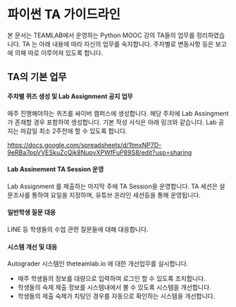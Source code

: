 # 파이썬 TA 가이드라인

본 문서는 TEAMLAB에서 운영하는 Python MOOC 강의 TA들의 업무를 정리하였습니다. TA 는 아래 내용에 따라 자신의 업무를 숙지합니다. 주차별로 변동사항 등은 보고에 의해 따로 이루어져 있도록 합니다.

## TA의 기본 업무

#### 주차별 퀴즈 생성 및 Lab Assignment 공지 업무
매주 진행해야하는 퀴즈를 싸이버 캠퍼스에 생성합니다. 해당 주차에 Lab Assingment 가 존재할 경우 포함하여 생성합니다.
기본 작성 서식은 아래 링크와 같습니다.
Lab 공지는 마감일 최소 2주전에 할 수 있도록 합니다.

https://docs.google.com/spreadsheets/d/1tmxNP7D-9eRBa7ppVVESkuZcQjk8NupvXPWfFuP89S8/edit?usp=sharing


#### Lab Assinement TA Session 운영
Lab Assignment 를 제출하는 마지막 주에 TA Session을 운영합니다. TA 세션은 설문조사를 통하여 요일을 지정하며, 유튜브 온라인 세션등을 통해 운영됩니다.

#### 일반학생 질문 대응
LINE 등 학생들의 수업 관련 질문들에 대해 대응합니다.

#### 시스템 개선 및 대응
Autograder 시스템인 theteamlab.io 에 대한 개선업무를 실시합니다.
- 매주 학생들의 정보를 대량으로 입력하여 로그인 할 수 있도록 조치합니다.
- 학생들의 숙제 제출 정보를 시스템내에서 볼 수 있도록 시스템을 개선합니다.
- 학생들의 제출 숙제가 치팅인 경우를 자동으로 확인하는 시스템을 개선합니다.
 
